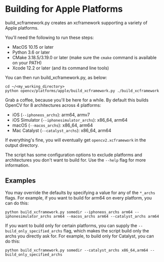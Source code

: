 # Building for Apple Platforms

build_xcframework.py creates an xcframework supporting a variety of Apple platforms.

You'll need the following to run these steps:
- MacOS 10.15 or later
- Python 3.6 or later
- CMake 3.18.5/3.19.0 or later (make sure the `cmake` command is available on your PATH)
- Xcode 12.2 or later (and its command line tools)

You can then run build_xcframework.py, as below:
```
cd ~/<my_working_directory>
python opencv/platforms/apple/build_xcframework.py ./build_xcframework
```

Grab a coffee, because you'll be here for a while. By default this builds OpenCV for 8 architectures across 4 platforms:

- iOS (`--iphoneos_archs`): arm64, armv7
- iOS Simulator (`--iphonesimulator_archs`): x86_64, arm64
- macOS (`--macos_archs`): x86_64, arm64
- Mac Catalyst (`--catalyst_archs`): x86_64, arm64

If everything's fine, you will eventually get `opencv2.xcframework` in the output directory.

The script has some configuration options to exclude platforms and architectures you don't want to build for. Use the `--help` flag for more information.

## Examples

You may override the defaults by specifying a value for any of the `*_archs` flags. For example, if you want to build for arm64 on every platform, you can do this:

```
python build_xcframework.py somedir --iphoneos_archs arm64 --iphonesimulator_archs arm64 --macos_archs arm64 --catalyst_archs arm64
```

If you want to build only for certain platforms, you can supply the `--build_only_specified_archs` flag, which makes the script build only the archs you directly ask for. For example, to build only for Catalyst, you can do this:

```
python build_xcframework.py somedir --catalyst_archs x86_64,arm64 --build_only_specified_archs
```
